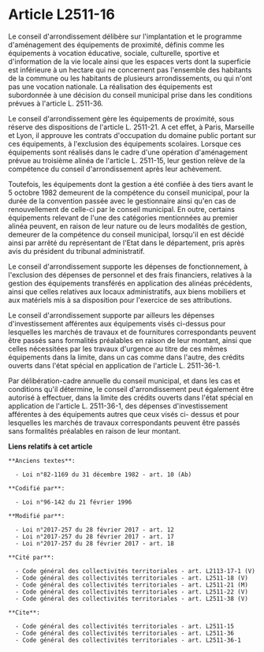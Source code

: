 # Article L2511-16

Le conseil d'arrondissement délibère sur l'implantation et le programme d'aménagement des équipements de proximité, définis
comme les équipements à vocation éducative, sociale, culturelle, sportive et d'information de la vie locale ainsi que les
espaces verts dont la superficie est inférieure à un hectare qui ne concernent pas l'ensemble des habitants de la commune ou
les habitants de plusieurs arrondissements, ou qui n'ont pas une vocation nationale. La réalisation des équipements est
subordonnée à une décision du conseil municipal prise dans les conditions prévues à l'article L. 2511-36. 

Le conseil d'arrondissement gère les équipements de proximité, sous réserve des dispositions de l'article L. 2511-21. A cet
effet, à Paris, Marseille et Lyon, il approuve les contrats d'occupation du domaine public portant sur ces équipements, à
l'exclusion des équipements scolaires. Lorsque ces équipements sont réalisés dans le cadre d'une opération d'aménagement
prévue au troisième alinéa de l'article L. 2511-15, leur gestion relève de la compétence du conseil d'arrondissement après
leur achèvement. 

Toutefois, les équipements dont la gestion a été confiée à des tiers avant le 5 octobre 1982 demeurent de la compétence du
conseil municipal, pour la durée de la convention passée avec le gestionnaire ainsi qu'en cas de renouvellement de celle-ci
par le conseil municipal. En outre, certains équipements relevant de l'une des catégories mentionnées au premier alinéa
peuvent, en raison de leur nature ou de leurs modalités de gestion, demeurer de la compétence du conseil municipal, lorsqu'il
en est décidé ainsi par arrêté du représentant de l'Etat dans le département, pris après avis du président du tribunal
administratif. 

Le conseil d'arrondissement supporte les dépenses de fonctionnement, à l'exclusion des dépenses de personnel et des frais
financiers, relatives à la gestion des équipements transférés en application des alinéas précédents, ainsi que celles
relatives aux locaux administratifs, aux biens mobiliers et aux matériels mis à sa disposition pour l'exercice de ses
attributions. 

Le conseil d'arrondissement supporte par ailleurs les dépenses d'investissement afférentes aux équipements visés ci-dessus
pour lesquelles les marchés de travaux et de fournitures correspondants peuvent être passés sans formalités préalables en
raison de leur montant, ainsi que celles nécessitées par les travaux d'urgence au titre de ces mêmes équipements dans la
limite, dans un cas comme dans l'autre, des crédits ouverts dans l'état spécial en application de l'article L. 2511-36-1. 

Par délibération-cadre annuelle du conseil municipal, et dans les cas et conditions qu'il détermine, le conseil
d'arrondissement peut également être autorisé à effectuer, dans la limite des crédits ouverts dans l'état spécial en
application de l'article L. 2511-36-1, des dépenses d'investissement afférentes à des équipements autres que ceux visés ci-
dessus et pour lesquelles les marchés de travaux correspondants peuvent être passés sans formalités préalables en raison de
leur montant.

**Liens relatifs à cet article**

	**Anciens textes**:

	  - Loi n°82-1169 du 31 décembre 1982 - art. 10 (Ab)

	**Codifié par**:

	  - Loi n°96-142 du 21 février 1996

	**Modifié par**:

	  - Loi n°2017-257 du 28 février 2017 - art. 12
	  - Loi n°2017-257 du 28 février 2017 - art. 17
	  - Loi n°2017-257 du 28 février 2017 - art. 18

	**Cité par**:

	  - Code général des collectivités territoriales - art. L2113-17-1 (V)
	  - Code général des collectivités territoriales - art. L2511-18 (V)
	  - Code général des collectivités territoriales - art. L2511-21 (M)
	  - Code général des collectivités territoriales - art. L2511-22 (V)
	  - Code général des collectivités territoriales - art. L2511-38 (V)

	**Cite**:

	  - Code général des collectivités territoriales - art. L2511-15
	  - Code général des collectivités territoriales - art. L2511-36
	  - Code général des collectivités territoriales - art. L2511-36-1
